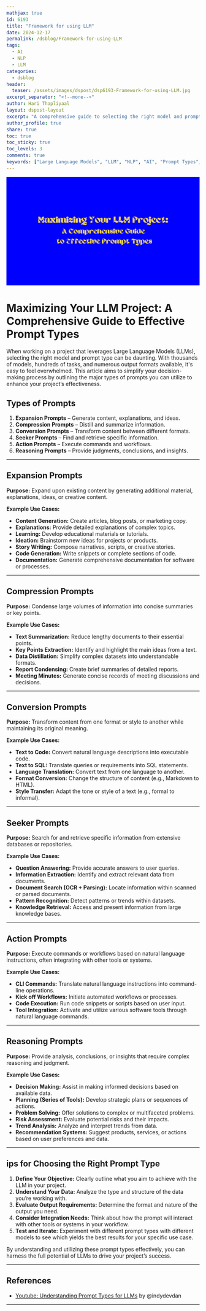 ```yaml
---
mathjax: true
id: 6193
title: "Framework for using LLM"
date: 2024-12-17
permalink: /dsblog/Framework-for-using-LLM
tags:
  - AI
  - NLP
  - LLM
categories:
  - dsblog
header:
  teaser: /assets/images/dspost/dsp6193-Framework-for-using-LLM.jpg
excerpt_separator: "<!--more-->"
author: Hari Thapliyaal
layout: dspost-layout
excerpt: "A comprehensive guide to selecting the right model and prompt type for your LLM project."
author_profile: true
share: true
toc: true
toc_sticky: true
toc_levels: 3
comments: true
keywords: ["Large Language Models", "LLM", "NLP", "AI", "Prompt Types", "Prompt Engineering", "LLM Project"]
---
```


![Framework for using LLM](/assets/images/dspost/dsp6193-Framework-for-using-LLM.jpg)

# Maximizing Your LLM Project: A Comprehensive Guide to Effective Prompt Types

When working on a project that leverages Large Language Models (LLMs), selecting the right model and prompt type can be daunting. With thousands of models, hundreds of tasks, and numerous output formats available, it's easy to feel overwhelmed. This article aims to simplify your decision-making process by outlining the major types of prompts you can utilize to enhance your project’s effectiveness.

## Types of Prompts

1. **Expansion Prompts** – Generate content, explanations, and ideas.
2. **Compression Prompts** – Distill and summarize information.
3. **Conversion Prompts** – Transform content between different formats.
4. **Seeker Prompts** – Find and retrieve specific information.
5. **Action Prompts** – Execute commands and workflows.
6. **Reasoning Prompts** – Provide judgments, conclusions, and insights.

---

## Expansion Prompts

**Purpose:** Expand upon existing content by generating additional material, explanations, ideas, or creative content.

**Example Use Cases:**

- **Content Generation:** Create articles, blog posts, or marketing copy.
- **Explanations:** Provide detailed explanations of complex topics.
- **Learning:** Develop educational materials or tutorials.
- **Ideation:** Brainstorm new ideas for projects or products.
- **Story Writing:** Compose narratives, scripts, or creative stories.
- **Code Generation:** Write snippets or complete sections of code.
- **Documentation:** Generate comprehensive documentation for software or processes.

---

## Compression Prompts

**Purpose:** Condense large volumes of information into concise summaries or key points.

**Example Use Cases:**

- **Text Summarization:** Reduce lengthy documents to their essential points.
- **Key Points Extraction:** Identify and highlight the main ideas from a text.
- **Data Distillation:** Simplify complex datasets into understandable formats.
- **Report Condensing:** Create brief summaries of detailed reports.
- **Meeting Minutes:** Generate concise records of meeting discussions and decisions.

---

## Conversion Prompts

**Purpose:** Transform content from one format or style to another while maintaining its original meaning.

**Example Use Cases:**

- **Text to Code:** Convert natural language descriptions into executable code.
- **Text to SQL:** Translate queries or requirements into SQL statements.
- **Language Translation:** Convert text from one language to another.
- **Format Conversion:** Change the structure of content (e.g., Markdown to HTML).
- **Style Transfer:** Adapt the tone or style of a text (e.g., formal to informal).

---

## Seeker Prompts

**Purpose:** Search for and retrieve specific information from extensive databases or repositories.

**Example Use Cases:**

- **Question Answering:** Provide accurate answers to user queries.
- **Information Extraction:** Identify and extract relevant data from documents.
- **Document Search (OCR + Parsing):** Locate information within scanned or parsed documents.
- **Pattern Recognition:** Detect patterns or trends within datasets.
- **Knowledge Retrieval:** Access and present information from large knowledge bases.

---

## Action Prompts

**Purpose:** Execute commands or workflows based on natural language instructions, often integrating with other tools or systems.

**Example Use Cases:**

- **CLI Commands:** Translate natural language instructions into command-line operations.
- **Kick off Workflows:** Initiate automated workflows or processes.
- **Code Execution:** Run code snippets or scripts based on user input.
- **Tool Integration:** Activate and utilize various software tools through natural language commands.

---

## Reasoning Prompts

**Purpose:** Provide analysis, conclusions, or insights that require complex reasoning and judgment.

**Example Use Cases:**

- **Decision Making:** Assist in making informed decisions based on available data.
- **Planning (Series of Tools):** Develop strategic plans or sequences of actions.
- **Problem Solving:** Offer solutions to complex or multifaceted problems.
- **Risk Assessment:** Evaluate potential risks and their impacts.
- **Trend Analysis:** Analyze and interpret trends from data.
- **Recommendation Systems:** Suggest products, services, or actions based on user preferences and data.


---

## ips for Choosing the Right Prompt Type

1. **Define Your Objective:** Clearly outline what you aim to achieve with the LLM in your project.
2. **Understand Your Data:** Analyze the type and structure of the data you’re working with.
3. **Evaluate Output Requirements:** Determine the format and nature of the output you need.
4. **Consider Integration Needs:** Think about how the prompt will interact with other tools or systems in your workflow.
5. **Test and Iterate:** Experiment with different prompt types with different models to see which yields the best results for your specific use case.

By understanding and utilizing these prompt types effectively, you can harness the full potential of LLMs to drive your project’s success.

---
## References

- [Youtube: Understanding Prompt Types for LLMs](https://www.youtube.com/watch?v=pytSbBRoFw8) by @indydevdan

---

